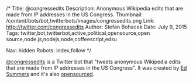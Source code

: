 /*
Title: @congressedits
Description: Anonymous Wikipedia edits that are made from IP addresses in the US Congress.
Thumbnail: /content/bots/bot,twitterbots/images/congressedits.png
Link: http://twitter.com/congressedits
Author: Stefan Bohacek
Date: July 9, 2015
Tags: twitter,bot,twitterbot,active,political,opensource,open source,node.js,nodejs,node,coffeescript,edsu

Nav: hidden
Robots: index,follow
*/

[@congressedits](https://twitter.com/congressedits) is a Twitter bot that "tweets anonymous Wikipedia edits that are made from IP addresses in the US Congress". It was created by [Ed Summers](https://twitter.com/edsu) and it's also [opensourced](https://github.com/edsu/anon).